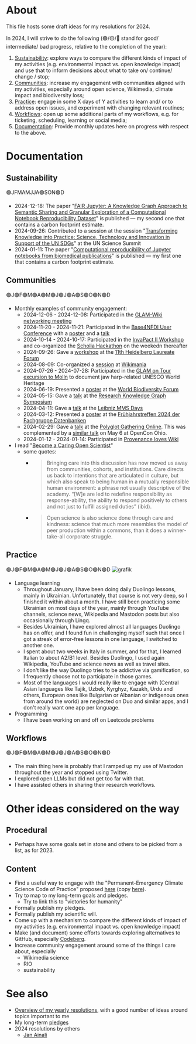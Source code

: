 # About 

This file hosts some draft ideas for my resolutions for 2024. 

In 2024, I will strive to do the following (🟢/🟡/🔴 stand for good/ intermediate/ bad progress, relative to the completion of the year):

1. [Sustainability](#sustainability): explore ways to compare the different kinds of impact of my activities (e.g. environmental impact vs. open knowledge impact) and use that to inform decisions about what to take on/ continue/ change / stop;
2. [Communities](#communities): increase my engagement with communities aligned with my activities, especially around open science, Wikimedia, climate impact and biodiversity loss;
3. [Practice](#practice): engage in some X days of Y activities to learn and/ or to address open issues, and experiment with changing relevant routines;
4. [Workflows](#workflows): open up some additional parts of my workflows, e.g. for ticketing, scheduling, learning or social media;
5. [Documentation](#documentation): Provide monthly updates here on progress with respect to the above.

# Documentation

## Sustainability
🟢JFMAMJJA🟢SON🟢D

* 2024-12-18: The paper "[FAIR Jupyter: A Knowledge Graph Approach to Semantic Sharing and Granular Exploration of a Computational Notebook Reproducibility Dataset](https://doi.org/10.4230/TGDK.2.2.4)" is published &mdash; my second one that contains a carbon footprint estimate.
* 2024-09-26: Contributed to a session at the session "[Transforming Knowledge into Practice: Science, Technology and Innovation in Support of the UN SDGs](https://doi.org/10.3897/rio.10.e137763)" at the UN Science Summit 
* 2024-01-11: The paper "[Computational reproducibility of Jupyter notebooks from biomedical publications](https://doi.org/10.1093/gigascience/giad113)" is published &mdash; my first one that contains a carbon footprint estimate.

## Communities
🟢J🟢F🟢M🟢A🟢M🟢J🟢J🟢A🟢S🟢O🟢N🟢D

* Monthly examples of community engagement:
  - 2024-12-06 - 2024-12-08: Participated in the [GLAM-Wiki networking meeting](https://de.wikipedia.org/wiki/Wikipedia:GLAM/Berlin_2024)
  - 2024-11-20 - 2024-11-21: Participated in the [Base4NFDI User Conference](https://events.gwdg.de/event/658/) with a [poster](https://doi.org/10.5281/zenodo.14184137) and a [talk](https://doi.org/10.5281/zenodo.14191202)
  - 2024-10-14 - 2024-10-17: Participated in the [InvaPact II Workshop](https://www.biodiversitydynamics.fr/invapact-ii-workshop/) and co-organized the [Scholia Hackathon](https://www.wikidata.org/wiki/Wikidata:Scholia/Events/Hackathon_October_2024) on the weekedn thereafter
  - 2024-09-26: Gave a [workshop](https://doi.org/10.5281/zenodo.13841733) at the [11th Heidelberg Laureate Forum](https://www.heidelberg-laureate-forum.org/forum/11th-hlf-2024/program-11th-hlf-2024/)
  - 2024-08-09: Co-organized a [session](https://wikimania.wikimedia.org/wiki/2024:Program/Strengthening_Wikimedia_Collaborations_with_and_for_Open_Science) at [Wikimania](https://wikimania.wikimedia.org/wiki/2024:Wikimania)
  - 2024-07-26 - 2024-07-28: Participated in the [GLAM on Tour excursion to Molln](https://de.wikipedia.org/wiki/Wikipedia:GLAM/GLAM_on_Tour/Von_Brummeisen_und_Tr%C3%BCmpnern) to document jaw harp-related UNESCO World Heritage 
  - 2024-06-19: Presented a [poster](https://doi.org/10.5281/zenodo.12155877) at the [World Biodiversity Forum](https://www.worldbiodiversityforum.org/en/wbf-2024) 
  - 2024-05-15: Gave a [talk](https://doi.org/10.5281/zenodo.11194426) at the [Research Knowledge Graph Symposium](https://events.tib.eu/rkgsymposium2024/programme) 
  - 2024-04-11: Gave a [talk](https://doi.org/10.5281/zenodo.10946542) at the [Leibniz MMS Days](https://www.wias-berlin.de/workshops/MMSDays24/) 
  - 2024-03-12: Presented a [poster](https://doi.org/10.5281/zenodo.10798238) at the [Frühjahrstreffen 2024 der Fachgruppe Datenbanken](https://indico.rz.uni-jena.de/event/100/)
  - 2024-02-29: Gave a [talk](https://doi.org/10.5281/zenodo.10725823) at the [Polyglot Gathering Online](https://www.polyglotgathering.com/2024/de/online/). This was complemented by a [similar talk](https://doi.org/10.5281/zenodo.11118429) on May 6 at OpenCon Ohio.
  - 2024-01-12 - 2024-01-14: Participated in [Provenance loves Wiki](https://de.wikipedia.org/wiki/Wikipedia:Arbeitsgemeinschaft_Kunstwissenschaften_%2B_Wikipedia/Provenance_loves_Wiki)
* I read "[Become a Caring Open Scientist](https://doi.org/10.1016/j.jrp.2015.09.005)"
  - some quotes:
    - > Bringing care into this discussion has now moved us away from communities, cohorts, and institutions. Care directs us back to intentions that are articulated in culture, but which also speak to being human in a mutually responsible human environment: a phrase not usually descriptive of the academy. “[W]e are led to redefine responsibility as response-ability, the ability to respond positively to others and not just to fulfill assigned duties” (ibid).
    - > Open science is also science done through care and kindness: science that much more resembles the model of peer production within a commons, than it does a winner-take-all corporate struggle. 

## Practice
🟢J🟢F🟢M🟢A🟢M🟢J🟢J🟢A🟢S🟢O🟢N🟢D
![grafik](https://github.com/user-attachments/assets/00a48cc6-a51d-4c21-bc9b-9fd362bf7b93)

* Language learning
  - Throughout January, I have been doing daily Duolingo lessons, mainly in Ukrainian. Unfortunately, that course is not very deep, so I finished it within about a month. I have still been practicing some Ukrainian on most days of the year, mainly through YouTube channels, science news, Wikipedia and Mastodon posts but also occasionally through Lingq.
  - Besides Ukrainian, I have explored almost all languages Duolingo has on offer, and I found fun in challenging myself such that once I got a streak of error-free lessons in one language, I switched to another one.
  - I spent about two weeks in Italy in summer, and for that, I learned Italian to about A2/B1 level. Besides Duolingo, I used again Wikipedia, YouTube and science news as well as travel sites.
  - I don't like the way Duolingo tries to be addictive via gamification, so I frequently choose not to participate in those games.
  - Most of the languages I would really like to engage with (Central Asian languages like Tajik, Uzbek, Kyrghyz, Kazakh, Urdu and others, European ones like Bulgarian or Albanian or indigenous ones from around the world) are neglected on Duo and similar apps, and I don't really want one app per language. 
* Programming
  - I have been working on and off on Leetcode problems

## Workflows
🟢J🟢F🟢M🟢A🟢M🟢J🟢J🟢A🟢S🟢O🟢N🟢D

* The main thing here is probably that I ramped up my use of Mastodon throughout the year and stopped using Twitter.
* I explored open LLMs but did not get too far with that.
* I have assisted others in sharing their research workflows.

# Other ideas considered on the way

## Procedural

* Perhaps have some goals set in stone and others to be picked from a list, as for 2023.

## Content

* Find a useful way to engage with the "Permanent-Emergency Climate Science Code of Practice" proposed [here](https://medium.com/@JacksonDamian/faster-than-expected-9675203cf8ac) (copy [here](https://dgrnewsservice.org/civilization/ecocide/climate-change/are-climate-scientists-in-denial-about-climate-change/)).
* Try to map to my long-term goals and pledges.
  * Try to link this to "victories for humanity"
* Formally publish my pledges.
* Formally publish my scientific will.
* Come up with a mechanism to compare the different kinds of impact of my activities (e.g. environmental impact vs. open knowledge impact)
* Make (and document) some efforts towards exploring alternatives to GitHub, especially [Codeberg](https://codeberg.org/).
* Increase community engagement around some of the things I care about, especially
  * Wikimedia science
  * RIO
  * sustainability


# See also 

* [Overview of my yearly resolutions](https://github.com/Daniel-Mietchen/ideas/tree/master/new-year-resolutions), with a good number of ideas around topics important to me
* My long-term [pledges](https://github.com/Daniel-Mietchen/pledges)
* 2024 resolutions by others
  * [Jan Ainali](https://github.com/Ainali/ideas/blob/main/new-year-resolutions/2024.md) 
